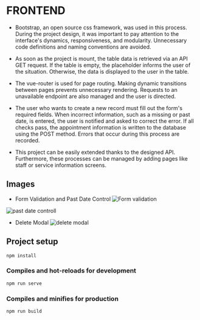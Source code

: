 # FRONTEND

- Bootstrap, an open source css framework, was used in this process. During the project design, it was important to pay attention to the interface's dynamics, responsiveness, and modularity. Unnecessary code definitions and naming conventions are avoided.

- As soon as the project is mount, the table data is retrieved via an API GET request. If the table is empty, the placeholder informs the user of the situation. Otherwise, the data is displayed to the user in the table.

- The vue-router is used for page routing. Making dynamic transitions between pages prevents unnecessary rendering. Requests to an unavailable endpoint are also managed and the user is directed.

- The user who wants to create a new record must fill out the form's required fields. When incorrect information, such as a missing or past date, is entered, the user is notified and asked to correct the error. If all checks pass, the appointment information is written to the database using the POST method. Errors that occur during this process are recorded.

- This project can be easily extended thanks to the designed API. Furthermore, these processes can be managed by adding pages like staff or service information screens.

## Images

- Form Validation and Past Date Control
![Form validation](https://user-images.githubusercontent.com/49994631/200799223-d2c0ca6b-2faf-40e7-91a2-4e15b1a051f2.PNG)

![past date controll](https://user-images.githubusercontent.com/49994631/200799318-0865ce0e-4779-4d8b-9641-ccb08047a2d1.PNG)

- Delete Modal
![delete modal](https://user-images.githubusercontent.com/49994631/200799529-a2b57aed-7fbb-4477-98cd-16f755a2b60f.PNG)


## Project setup
```
npm install
```

### Compiles and hot-reloads for development
```
npm run serve
```

### Compiles and minifies for production
```
npm run build
```
